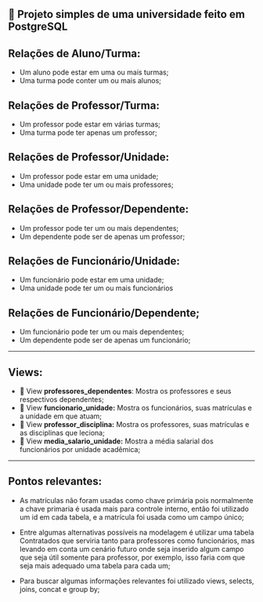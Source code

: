 ## 🚀 Projeto simples de uma universidade feito em PostgreSQL

## Relações de Aluno/Turma:<br />
- Um aluno pode estar em uma ou mais turmas;<br />
- Uma turma pode conter um ou mais alunos;<br />

## Relações de Professor/Turma:<br />
- Um professor pode estar em várias turmas;<br />
- Uma turma pode ter apenas um professor;<br />

## Relações de Professor/Unidade:<br />
- Um professor pode estar em uma unidade;<br />
- Uma unidade pode ter um ou mais professores;<br />

## Relações de Professor/Dependente:<br />
- Um professor pode ter um ou mais dependentes;<br />
- Um dependente pode ser de apenas um professor;<br />

## Relações de Funcionário/Unidade:<br />
- Um funcionário pode estar em uma unidade;<br />
- Uma unidade pode ter um ou mais funcionários<br />

## Relações de Funcionário/Dependente;<br />
- Um funcionário pode ter um ou mais dependentes;<br />
- Um dependente pode ser de apenas um funcionário;<br />

------------------------------------------
## Views:

- 🚀 View <b>professores_dependentes</b>: Mostra os professores e seus respectivos dependentes;<br />
- 🚀 View <b>funcionario_unidade:</b> Mostra os funcionários, suas matrículas e a unidade em que atuam;<br />
- 🚀 View <b>professor_disciplina:</b> Mostra os professores, suas matrículas e as disciplinas que leciona;<br />
- 🚀 View <b>media_salario_unidade:</b> Mostra a média salarial dos funcionários por unidade acadêmica;<br />

-------------------------------------------------------

## Pontos relevantes:

- As matrículas não foram usadas como chave primária pois normalmente a chave primaria é usada mais para controle interno, então foi utilizado um id em cada tabela, e a matrícula foi usada como um campo único;

- Entre algumas alternativas possíveis na modelagem é utilizar uma tabela Contratados que serviria tanto para professores como funcionários, mas levando em conta um cenário futuro onde seja inserido algum campo que seja útil somente para professor, por exemplo, isso faria com que seja mais adequado uma tabela para cada um;

- Para buscar algumas informações relevantes foi utilizado views, selects, joins, concat e group by;






